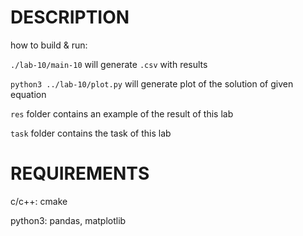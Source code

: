 # DESCRIPTION

how to build & run:

`./lab-10/main-10` will generate `.csv` with results

`python3 ../lab-10/plot.py` will generate plot of the solution of given equation

`res` folder contains an example of the result of this lab

`task` folder contains the task of this lab

# REQUIREMENTS

c/c++: cmake

python3: pandas, matplotlib
